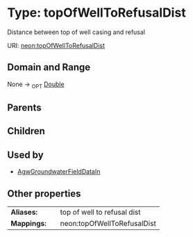 
# Type: topOfWellToRefusalDist


Distance between top of well casing and refusal

URI: [neon:topOfWellToRefusalDist](https://data.neonscience.org/topOfWellToRefusalDist)


## Domain and Range

None ->  <sub>OPT</sub> [Double](types/Double.md)

## Parents


## Children


## Used by

 * [AgwGroundwaterFieldDataIn](AgwGroundwaterFieldDataIn.md)

## Other properties

|  |  |  |
| --- | --- | --- |
| **Aliases:** | | top of well to refusal dist |
| **Mappings:** | | neon:topOfWellToRefusalDist |

